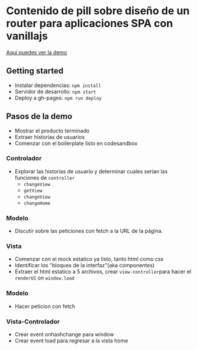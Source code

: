 # Contenido de pill sobre diseño de un router para aplicaciones SPA con vanillajs

[Aquí puedes ver la demo](https://betsyvies.github.io/2018-2-SPA/src)

## Getting started

- Instalar dependencias: `npm install`
- Servidor de desarrollo: `npm start`
- Deploy a gh-pages: `npm run deploy`

## Pasos de la demo
- Mostrar el producto terminado
- Extraer historias de usuarios
- Comenzar con el boilerplate listo en codesandbox

### Controlador
- Explorar las historias de usuario y determinar cuales serian las funciones de `controller`
  - `changeView`
  - `getView`
  - `changeView`
  - `changeHome`

### Modelo
- Discutir sobre las peticiones con fetch a la URL de la página.

### Vista
- Comenzar con el mock estatico ya listo, tanto html como css
- Identificar los "bloques de la interfaz"(aka componentes)
- Extraer el html estatico a 5 archivos, crear `view-controller`para hacer el `renderUI` on `window.load`

### Modelo
- Hacer peticion con fetch

### Vista-Controlador
- Crear event onhashchange para window
- Crear event load para regresar a la vista home